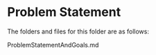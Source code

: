 # Problem Statement

The folders and files for this folder are as follows:

ProblemStatementAndGoals.md 

